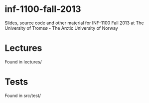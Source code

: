 # inf-1100-fall-2013

Slides, source code and other material for INF-1100 Fall 2013 at The University of Tromsø - The Arctic University of Norway

# Lectures
Found in lectures/ 

# Tests
Found in src/test/

